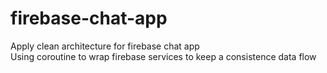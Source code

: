 # firebase-chat-app
Apply clean architecture for firebase chat app<br/>
Using coroutine to wrap firebase services to keep a consistence data flow<br/>
